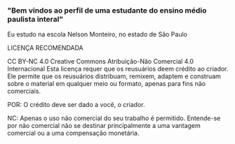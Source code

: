 ### "Bem vindos ao perfil de uma estudante do ensino médio paulista interal"

Eu estudo na escola Nelson Monteiro, no estado de São Paulo 


LICENÇA RECOMENDADA



CC BY-NC 4.0
Creative Commons Atribuição-Não Comercial 4.0 Internacional
Esta licença requer que os reusuários deem crédito ao criador. Ele permite que os reusuários distribuam, remixem, adaptem e construam sobre o material em qualquer meio ou formato, apenas para fins não comerciais.


POR: O crédito deve ser dado a você, o criador.

NC: Apenas o uso não comercial do seu trabalho é permitido.
Entende-se por não comercial não se destinar principalmente a uma vantagem comercial ou a uma compensação monetária.
